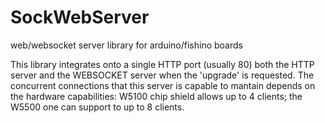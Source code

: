 # SockWebServer
web/websocket server library for arduino/fishino boards

This library integrates onto a single HTTP port (usually 80) both the HTTP
server and the WEBSOCKET server when the 'upgrade' is requested.
The concurrent connections that this server is capable to mantain depends
on the hardware capabilities: W5100 chip shield allows up to 4 clients;
the W5500 one can support to up to 8 clients.
